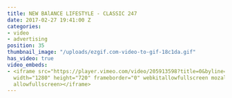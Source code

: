 ```yaml
---
title: NEW BAlANCE LIFESTYLE - CLASSIC 247
date: 2017-02-27 19:41:00 Z
categories:
- video
- advertising
position: 35
thumbnail_image: "/uploads/ezgif.com-video-to-gif-18c1da.gif"
has_video: true
video_embeds:
- <iframe src="https://player.vimeo.com/video/205913598?title=0&byline=0&portrait=0"
  width="1280" height="720" frameborder="0" webkitallowfullscreen mozallowfullscreen
  allowfullscreen></iframe>
---
```


